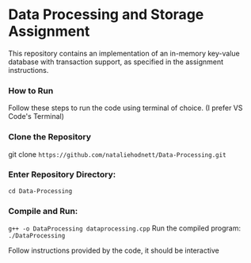 # Data Processing and Storage Assignment 
This repository contains an implementation of an in-memory key-value database with transaction support, as specified in the assignment instructions. 

### How to Run
Follow these steps to run the code using terminal of choice. (I prefer VS Code's Terminal)

### Clone the Repository
git clone `https://github.com/nataliehodnett/Data-Processing.git`

### Enter Repository Directory: 
`cd Data-Processing`

### Compile and Run:
`g++ -o DataProcessing dataprocessing.cpp`
Run the compiled program:
`./DataProcessing`

Follow instructions provided by the code, it should be interactive
